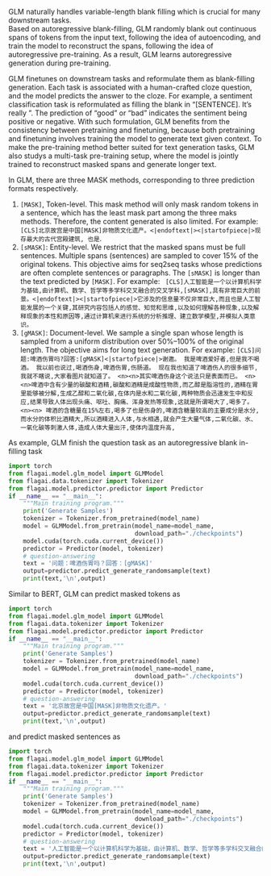 GLM  naturally handles variable-length blank filling which is crucial for many downstream tasks.  
Based on autoregressive blank-filling, GLM randomly
blank out continuous spans of tokens from the input text,
following the idea of autoencoding, and train the model to
reconstruct the spans, following the idea of autoregressive
pre-training. 
As a result, GLM learns 
autoregressive generation during pre-training.


GLM finetunes   on downstream tasks and reformulate them as blank-filling generation. Each task is associated with a human-crafted cloze question, and the model predicts the answer
to the cloze. For example, a sentiment classification task
is reformulated as filling the blank in “[SENTENCE]. It’s
really ”. The prediction of “good” or “bad” indicates the
sentiment being positive or negative. With such formulation,
GLM benefits from the consistency between pretraining and
finetuning, because both pretraining and finetuning involves
training the model to generate text given context.   To make the pre-training
method better suited for text generation tasks, GLM also studys
a multi-task pre-training setup, where the model is jointly
trained to reconstruct masked spans and generate longer
text.

In GLM, there are three MASK methods, corresponding to three prediction formats respectively.
1. ```[MASK]```, Token-level. This mask method will only mask random tokens in a sentence, 
   which has the least mask part among the three maks methods. Therefore, 
   the content generated is also limited. For example: ``[CLS]北京故宫是中国[MASK]非物质文化遗产。<|endoftext|><|startofpiece|>现存最大的古代宫殿建筑, 也是``.
2. ```[sMASK]```: Entity-level. We restrict that the masked
   spans must be full sentences. Multiple spans
   (sentences) are sampled to cover 15% of
   the original tokens. This objective aims for
   seq2seq tasks whose predictions are often
   complete sentences or paragraphs. 
   The ```[sMASK]``` is longer than the text predicted by ```[MASK]```. For example: `` [CLS]人工智能是一个以计算机科学为基础,由计算机、数学、哲学等多学科交叉融合的交叉学科,[sMASK],具有非常巨大的前景。<|endoftext|><|startofpiece|>它涉及的信息量不仅非常巨大,而且也是人工智能发展的一个关键,其研究内容包括人的感觉、知觉和思维,以及如何理解各种现象,以及解释现象的本性和原因等,通过计算机来进行系统的分析推理、建立数学模型,并模拟人类意识。``
3. ```[gMASK]```: Document-level. We sample a single span
   whose length is sampled from a uniform distribution over 50%–100% of the original length.
   The objective aims for long text generation. For example: ``[CLS]问题:啤酒伤胃吗?回答:[gMASK]<|startofpiece|>谢邀。 我是啤酒爱好者,但是我不喝酒。 我以前也说过,喝酒伤身,啤酒伤胃,伤肠道。 现在我也知道了啤酒伤人的很多细节,我就不瞎说,大家看图片就知道了。 <n><n>其实啤酒伤身这个说法只是表面而已。 <n><n>啤酒中含有少量的碳酸和酒精,碳酸和酒精是成酸性物质,而乙醇是脂溶性的,酒精在胃里能够被分解,生成乙醇和二氧化碳,在体内是水和二氧化碳,两种物质会迅速发生中和反应,结果导致人体出现头痛、呕吐、胸痛、浑身发热等现象,这就是所谓喝大了,喝多了。 <n><n> 啤酒的含糖量在15%左右,喝多了也是伤身的,啤酒含糖量较高的主要成分是水分,而水分的体积比酒精大,所以酒精进入人体,与水相遇,就会产生大量气体,二氧化碳、水、一氧化碳等刺激人体,造成人体大量出汗,使体内温度升高,``


As example, GLM finish the question task as an autoregressive blank in-
filling task

```python
import torch
from flagai.model.glm_model import GLMModel
from flagai.data.tokenizer import Tokenizer
from flagai.model.predictor.predictor import Predictor
if __name__ == "__main__":
    """Main training program."""
    print('Generate Samples') 
    tokenizer = Tokenizer.from_pretrained(model_name)
    model = GLMModel.from_pretrain(model_name=model_name,
                                   download_path="./checkpoints")
    model.cuda(torch.cuda.current_device())
    predictor = Predictor(model, tokenizer)
    # question-answering
    text = '问题：啤酒伤胃吗？回答：[gMASK]'
    output=predictor.predict_generate_randomsample(text)
    print(text,'\n',output)
```

Similar to BERT, GLM can predict masked tokens as 

```python
import torch
from flagai.model.glm_model import GLMModel
from flagai.data.tokenizer import Tokenizer
from flagai.model.predictor.predictor import Predictor
if __name__ == "__main__":
    """Main training program."""
    print('Generate Samples') 
    tokenizer = Tokenizer.from_pretrained(model_name)
    model = GLMModel.from_pretrain(model_name=model_name,
                                   download_path="./checkpoints")
    model.cuda(torch.cuda.current_device())
    predictor = Predictor(model, tokenizer)
    # question-answering
    text = '北京故宫是中国[MASK]非物质文化遗产。'
    output=predictor.predict_generate_randomsample(text)
    print(text,'\n',output)
```
and predict masked sentences as 

```python
import torch
from flagai.model.glm_model import GLMModel
from flagai.data.tokenizer import Tokenizer
from flagai.model.predictor.predictor import Predictor
if __name__ == "__main__":
    """Main training program."""
    print('Generate Samples') 
    tokenizer = Tokenizer.from_pretrained(model_name)
    model = GLMModel.from_pretrain(model_name=model_name,
                                   download_path="./checkpoints")
    model.cuda(torch.cuda.current_device())
    predictor = Predictor(model, tokenizer)
    # question-answering
    text = '人工智能是一个以计算机科学为基础，由计算机、数学、哲学等多学科交叉融合的交叉学科，[sMASK]，具有非常巨大的前景。'
    output=predictor.predict_generate_randomsample(text)
    print(text,'\n',output)
```